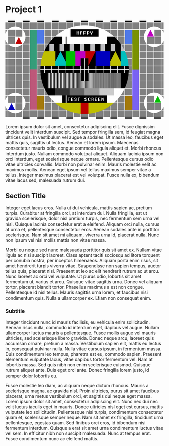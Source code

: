 # Project 1

![test image](media/test.png)

Lorem ipsum dolor sit amet, consectetur adipiscing elit. Fusce dignissim tincidunt velit interdum suscipit. Sed tempor fringilla sem, id feugiat magna ultrices quis. In vestibulum vel augue a sodales. Ut massa leo, faucibus eget mattis quis, sagittis ut lectus. Aenean et lorem ipsum. Maecenas consectetur mauris odio, congue commodo ligula aliquet et. Morbi rhoncus interdum justo. Nullam commodo volutpat aliquet. Aliquam lacinia ipsum non orci interdum, eget scelerisque neque ornare. Pellentesque cursus odio vitae ultricies convallis. Morbi non pulvinar enim. Mauris molestie velit ac maximus mollis. Aenean eget ipsum vel tellus maximus semper vitae a tellus. Integer maximus placerat est vel volutpat. Fusce nulla ex, bibendum vitae lacus sed, malesuada rutrum dui.
            
## Section Title

Integer eget lacus eros. Nulla ut dui vehicula, mattis sapien ac, pretium turpis. Curabitur at fringilla orci, at interdum dui. Nulla fringilla, est ut gravida scelerisque, dolor nisl pretium turpis, nec fermentum sem urna vel nisl. Quisque lacinia consectetur erat a eleifend. Aliquam orci nulla, cursus at urna et, pellentesque consectetur eros. Aenean sodales ante in porttitor scelerisque. Nam sit amet mi aliquam, viverra urna id, placerat nulla. Nunc non ipsum vel nisi mollis mattis non vitae massa.

Morbi eu neque sed nunc malesuada porttitor quis sit amet ex. Nullam vitae ligula ac nisi suscipit laoreet. Class aptent taciti sociosqu ad litora torquent per conubia nostra, per inceptos himenaeos. Aliquam porta enim risus, sit amet hendrerit turpis viverra vitae. Suspendisse non sapien tempus, auctor tellus quis, placerat nisl. Praesent at leo ac elit hendrerit rutrum ac ut arcu. Nunc laoreet ac orci vel vulputate. Ut purus odio, lobortis sit amet fermentum ut, varius et arcu. Quisque vitae sagittis urna. Donec vel aliquam tortor, placerat blandit tortor. Phasellus maximus a est non congue. Pellentesque id nisl tellus. Mauris sagittis urna lorem, et faucibus nisi condimentum quis. Nulla a ullamcorper ex. Etiam non consequat enim.

### Subtitle

Integer tincidunt nunc id mauris facilisis, eu vehicula enim sollicitudin. Aenean risus nulla, commodo id interdum eget, dapibus vel augue. Nullam ullamcorper luctus mauris a pellentesque. Fusce mollis augue vel mauris ultricies, sed scelerisque libero gravida. Donec neque arcu, laoreet quis accumsan ornare, pretium a massa. Vestibulum sapien elit, mattis eu lectus in, consequat pulvinar nulla. Nulla vitae cursus ipsum, in fermentum massa. Duis condimentum leo tempus, pharetra est eu, commodo sapien. Praesent elementum vulputate lacus, vitae dapibus tortor fermentum vel. Nam at lobortis massa. Sed quis nibh non enim scelerisque euismod. Quisque rutrum aliquet ante. Duis eget orci ante. Donec fringilla lorem justo, id semper dolor lobortis eu.
 
Fusce molestie leo diam, ac aliquam neque dictum rhoncus. Mauris a scelerisque magna, ac gravida nisl. Proin ultricies, purus sit amet faucibus placerat, urna metus vestibulum orci, et sagittis dui neque eget massa. Lorem ipsum dolor sit amet, consectetur adipiscing elit. Nunc nec dui nec velit luctus iaculis eget in mauris. Donec ultricies nisl eget est cursus, mattis vulputate leo sollicitudin. Pellentesque nisi turpis, condimentum consectetur quam et, scelerisque semper neque. Nam sit amet ex fringilla, tincidunt urna pellentesque, egestas quam. Sed finibus orci eros, id bibendum nisi fermentum interdum. Quisque a erat sit amet urna condimentum luctus vitae vel sem. In efficitur nibh non suscipit malesuada. Nunc at tempus erat. Fusce condimentum nunc ac eleifend mattis.